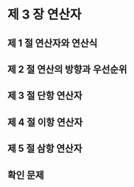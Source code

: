 # 제 3 장  연산자
## 제 1 절  연산자와 연산식

## 제 2 절  연산의 방향과 우선순위

## 제 3 절  단항 연산자

## 제 4 절  이항 연산자

## 제 5 절  삼항 연산자

## 확인 문제
